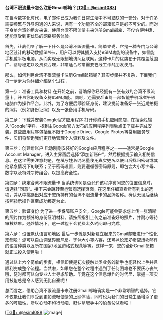 **台湾不限流量卡怎么注册Gmail邮箱？[[TG💪+ @esim1088](https://t.me/s/esim1088)]**

在当今数字化时代，电子邮件已成为我们日常生活中不可或缺的一部分。对于许多需要频繁与外界沟通的人来说，拥有一个功能齐全的邮箱账户是必不可少的。而对于身处台湾的朋友来说，使用台湾不限流量卡来注册Gmail邮箱，不仅方便快捷，还能享受到更优质的网络服务体验。

首先，让我们来了解一下什么是台湾不限流量卡。简单来说，它是一种专门为台湾地区设计的移动数据SIM卡，用户可以将其插入支持eSIM功能的设备中，如智能手机或平板电脑，从而实现无限制地访问互联网。这种卡片的优势在于其覆盖范围广、信号稳定以及资费合理，非常适合经常需要在线工作的朋友使用。

那么，如何利用台湾不限流量卡注册Gmail邮箱呢？其实步骤并不复杂，下面我们将一步步为你详细介绍整个过程：

第一步：准备工具和材料
在开始之前，请确保你已经拥有一张有效的台湾不限流量卡，并且你的设备支持eSIM功能。同时，还需要准备好一部智能手机或者平板电脑作为操作平台。此外，为了方便后续验证身份，建议提前准备好一张近期拍摄的照片（例如身份证照）以及一张备用手机号码。

第二步：下载并安装Google官方应用程序
打开你的手机应用商店，在搜索栏输入“Google”字样，找到由Google官方发布的应用程序列表后点击下载并完成安装。这些应用程序包括但不限于Google Drive、Google Photos等常用服务软件，它们将帮助我们更好地管理个人资料及文件。

第三步：创建新账户
启动刚刚安装好的Google应用程序之一——通常是Google Account Manager。进入主界面后选择“添加新账户”，然后根据提示输入相关信息。在这里需要注意的是，在填写姓名时尽量使用真实姓名以便日后找回密码或其他紧急情况下的联系；至于密码设置，则要遵循强密码原则，即包含大小写字母、数字以及特殊字符组合，以提高安全性。

第四步：绑定台湾不限流量卡
当系统询问是否允许该程序访问您的位置信息时，请选择“同意”。接下来会跳转至运营商选择页面，在这里仔细查看所有列出的选项，并从中挑选出对应于您所持有的台湾不限流量卡的品牌名称。确认无误后继续按照指示操作直至成功绑定为止。

第五步：验证身份
为了进一步保障账户安全，Google可能会要求您上传一张清晰的照片作为额外的身份证明材料。请按照指引上传之前准备好的照片，并耐心等待审核结果。通常情况下，这一过程不会花费太久时间即可完成。

第六步：设置默认语言和地区
最后一步就是对新建立起来的Gmail邮箱进行个性化定制啦！您可以自由调整界面风格、字体大小等内容，还可以设定好希望接收邮件的语言种类以及所在国家/地区的格式规范等等。这样一来，您的全新Gmail邮箱就正式投入使用啦！

通过以上六个简单的步骤，相信即使是初次接触此类业务的新手也能轻松上手并且顺利完成整个流程。当然啦，如果您在整个过程中遇到了任何困难也不要灰心丧气哦，随时都可以向专业人士寻求帮助。毕竟在这个信息爆炸的时代里，掌握一项实用技能总是令人感到无比自豪呢！

总而言之，借助台湾不限流量卡来注册Gmail邮箱确实是一个非常明智的选择。它不仅能让我们享受到更加流畅便捷的上网体验，同时也为我们的日常生活增添了更多的可能性。所以心动不如行动吧，赶快拿起手中的设备试试看吧！

[[TG💪+ @esim1088](https://t.me/s/esim1088) ![Image](https://i.postimg.cc/4NQfJmqS/Snipaste-2025-05-13-00-14-12.png)]